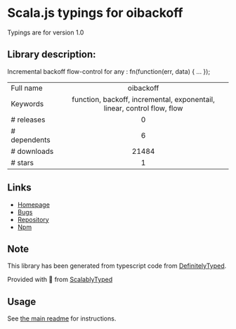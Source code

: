 
# Scala.js typings for oibackoff

Typings are for version 1.0

## Library description:
Incremental backoff flow-control for any : fn(function(err, data) { ... });

|                    |                 |
| ------------------ | :-------------: |
| Full name          | oibackoff |
| Keywords           | function, backoff, incremental, exponentail, linear, control flow, flow |
| # releases         | 0 |
| # dependents       | 6 |
| # downloads        | 21484 |
| # stars            | 1 |

## Links
- [Homepage](https://github.com/chilts/oibackoff)
- [Bugs](http://github.com/chilts/oibackoff/issues)
- [Repository](https://github.com/chilts/oibackoff)
- [Npm](https://www.npmjs.com/package/oibackoff)
    


## Note
This library has been generated from typescript code from [DefinitelyTyped](https://definitelytyped.org).

Provided with :purple_heart: from [ScalablyTyped](https://github.com/oyvindberg/ScalablyTyped)

## Usage
See [the main readme](../../readme.md) for instructions.



